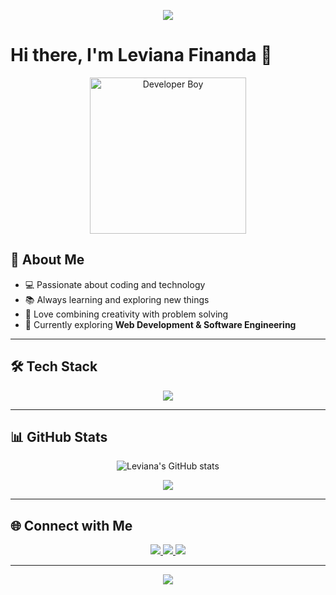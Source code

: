 

<!--
**levianafinanda-cyber/levianafinanda-cyber** is a ✨ _special_ ✨ repository because its `README.md` (this file) appears on your GitHub profile.

Here are some ideas to get you started:

- 🔭 I’m currently working on ...
- 🌱 I’m currently learning ...
- 👯 I’m looking to collaborate on ...
- 🤔 I’m looking for help with ...
- 💬 Ask me about ...
- 📫 How to reach me: ...
- 😄 Pronouns: ...
- ⚡ Fun fact: ...
-->

<!-- Banner Background -->
<p align="center">
  <img src="https://capsule-render.vercel.app/api?type=rect&color=0:1e3c72,100:2a5298&height=150&section=header&text=Leviana%20Finanda&fontSize=40&fontColor=ffffff" />
</p>

# Hi there, I'm Leviana Finanda 👋

<p align="center">
  <img src="https://encrypted-tbn0.gstatic.com/images?q=tbn:ANd9GcRKhhHqh2e0RQLnBnyMfpiCXy_RlUC3Y65MAQ&s.gif" alt="Developer Boy" width="250"/>
</p>

## 🚀 About Me
- 💻 Passionate about coding and technology  
- 📚 Always learning and exploring new things  
- 🎨 Love combining creativity with problem solving  
- 🌱 Currently exploring **Web Development & Software Engineering**  

---

## 🛠️ Tech Stack
<p align="center">
  <img src="https://skillicons.dev/icons?i=html,css,js,php,laravel,react,tailwind,mysql,git,github,vscode" />
</p>

---

## 📊 GitHub Stats
<p align="center">
  <img src="https://github-readme-stats.vercel.app/api?username=levianafinanda&show_icons=true&theme=blueberry" alt="Leviana's GitHub stats"/>
</p>

<p align="center">
  <img src="https://github-readme-streak-stats.herokuapp.com?user=levianafinanda&theme=blueberry">
</p>

---

## 🌐 Connect with Me
<p align="center">
  <a href="https://www.instagram.com/levianafinanda" target="_blank">
    <img src="https://img.shields.io/badge/Instagram-1DA1F2?style=for-the-badge&logo=instagram&logoColor=white"/>
  </a>
  <a href="https://www.linkedin.com/in/levianafinanda" target="_blank">
    <img src="https://img.shields.io/badge/LinkedIn-0077B5?style=for-the-badge&logo=linkedin&logoColor=white"/>
  </a>
  <a href="mailto:leviana.finanda@example.com">
    <img src="https://img.shields.io/badge/Email-1e3c72?style=for-the-badge&logo=gmail&logoColor=white"/>
  </a>
</p>

---

<p align="center">
  <img src="https://capsule-render.vercel.app/api?type=rect&color=0:2a5298,100:1e3c72&height=100&section=footer&text=⭐%20Thanks%20for%20visiting!%20⭐&fontSize=20&fontColor=ffffff" />
</p>
